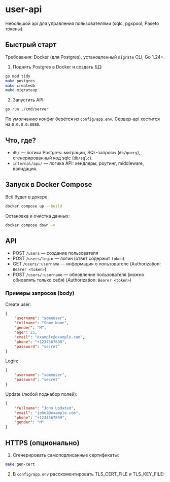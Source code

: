 # user-api

Небольшой api для управления пользователями (sqlc, pgxpool, Paseto токены).

## Быстрый старт

Требования: Docker (для Postgres), установленный `migrate` CLI, Go 1.24+.

1) Поднять Postgres в Docker и создать БД:
```sh
go mod tidy
make postgres
make createdb
make migrateup
```
2) Запустить API:
```sh
go run ./cmd/server
```
По умолчанию конфиг берётся из `config/app.env`. Сервер-api хостится на `0.0.0.0:8080`.

## Что, где?
- `db/` — логика Postgres: миграции, SQL-запросы (`db/query`), сгенерированный код sqlc (`db/sqlc`).
- `internal/api/` — логика API: хендлеры, роутинг, middleware, валидация.

## Запуск в Docker Compose

Всё будет в докере.
```sh
docker compose up --build
```

Остановка и очистка данных:
```sh
docker compose down -v
```

## API
- POST `/users` — создание пользователя
- POST `/users/login` — логин (ответ содержит `token`)
- GET `/users/:username` — информация о пользователе (Authorization: `Bearer <token>`)
- POST `/users/:username` — обновление пользователя (можно обновлять только себя) (Authorization: `Bearer <token>`)

### Примеры запросов (body)

Create user:
```json
{
	"username": "someuser",
	"fullname": "Some Name",
	"gender": "M",
	"age": 25,
	"email": "example@example.com",
	"phone": "+1234567890",
	"password": "secret"
}
```

Login:
```json
{
	"username": "someuser",
	"password": "secret"
}
```

Update (любой поднабор полей):
```json
{
	"fullname": "John Updated",
	"email": "john2@example.com",
	"phone": "+1234567899",
	"gender": "M"
}
```


## HTTPS (опционально)
1) Сгенерировать самоподписанные сертификаты:
```sh
make gen-cert
```
2) В `config/app.env` расскоментировать TLS_CERT_FILE и TLS_KEY_FILE: